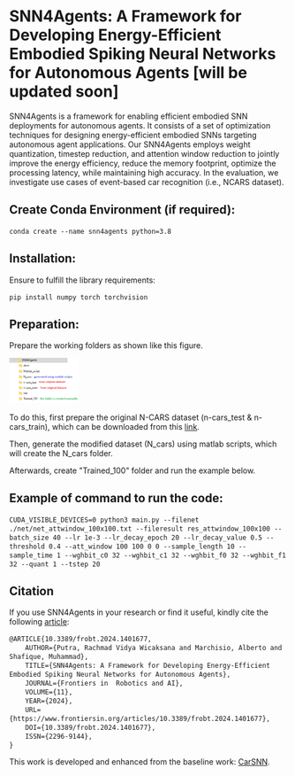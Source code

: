 # SNN4Agents: A Framework for Developing Energy-Efficient Embodied Spiking Neural Networks for Autonomous Agents [will be updated soon]

SNN4Agents is a framework for enabling efficient embodied SNN deployments for autonomous agents. It consists of a set of optimization techniques for designing energy-efficient embodied SNNs targeting autonomous agent applications. Our SNN4Agents employs weight quantization, timestep reduction, and attention window reduction to jointly improve the energy efficiency, reduce the memory footprint, optimize the processing latency, while maintaining high accuracy. In the evaluation, we investigate use cases of event-based car recognition (i.e., NCARS dataset).

## Create Conda Environment (if required): 
```
conda create --name snn4agents python=3.8
```

## Installation: 
Ensure to fulfill the library requirements:
```
pip install numpy torch torchvision
```

## Preparation: 
Prepare the working folders as shown like this figure. 
<p align="left"><img width="25%" src="docs/snn4agents_folders.png"/></p>

To do this, first prepare the original N-CARS dataset (n-cars_test & n-cars_train), which can be downloaded from this [link](https://www.prophesee.ai/2018/03/13/dataset-n-cars/).

Then, generate the modified dataset (N_cars) using matlab scripts, which will create the N_cars folder.   

Afterwards, create "Trained_100" folder and run the example below.

## Example of command to run the code:
```
CUDA_VISIBLE_DEVICES=0 python3 main.py --filenet ./net/net_attwindow_100x100.txt --fileresult res_attwindow_100x100 --batch_size 40 --lr 1e-3 --lr_decay_epoch 20 --lr_decay_value 0.5 --threshold 0.4 --att_window 100 100 0 0 --sample_length 10 --sample_time 1 --wghbit_c0 32 --wghbit_c1 32 --wghbit_f0 32 --wghbit_f1 32 --quant 1 --tstep 20
```

## Citation
If you use SNN4Agents in your research or find it useful, kindly cite the following [article](https://www.frontiersin.org/article/10.3389/frobt.2024.1401677):
```
@ARTICLE{10.3389/frobt.2024.1401677,
	AUTHOR={Putra, Rachmad Vidya Wicaksana and Marchisio, Alberto and Shafique, Muhammad},   
	TITLE={SNN4Agents: A Framework for Developing Energy-Efficient Embodied Spiking Neural Networks for Autonomous Agents},      
	JOURNAL={Frontiers in  Robotics and AI},      
	VOLUME={11},       
	YEAR={2024}, 
	URL={https://www.frontiersin.org/articles/10.3389/frobt.2024.1401677},       
	DOI={10.3389/frobt.2024.1401677},      
	ISSN={2296-9144},
}
```

This work is developed and enhanced from the baseline work: [CarSNN](https://doi.org/10.1109/IJCNN52387.2021.9533738).
